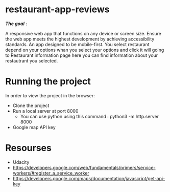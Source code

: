 # restaurant-app-reviews


**_The goal_** :

A responsive web app that functions on any device or screen size. Ensure the web app meets the highest development by achieving accessibility standards. An app designed to be mobile-first. You select restaurant depend on your options whan you select your options and click it will going to Restaurant information page here you can find information about your restautrant you selected.


# Running the project
In order to view the project in the browser:
* Clone the project
* Run a local server at port 8000
    * You can use python using this command : python3 -m http.server 8000
* Google map API key


# Resourses
* Udacity
* https://developers.google.com/web/fundamentals/primers/service-workers/#register_a_service_worker
* https://developers.google.com/maps/documentation/javascript/get-api-key
